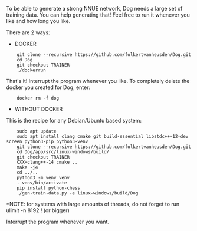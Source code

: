 To be able to generate a strong NNUE network, Dog needs a large set of training data.
You can help generating that!
Feel free to run it whenever you like and how long you like.


There are 2 ways:

* DOCKER

```
    git clone --recursive https://github.com/folkertvanheusden/Dog.git
    cd Dog
    git checkout TRAINER
    ./dockerrun
```

That's it! Interrupt the program whenever you like.
To completely delete the docker you created for Dog, enter:

```
    docker rm -f dog
```


* WITHOUT DOCKER

This is the recipe for any Debian/Ubuntu based system:

```
    sudo apt update
    sudo apt install clang cmake git build-essential libstdc++-12-dev screen python3-pip python3-venv
    git clone --recursive https://github.com/folkertvanheusden/Dog.git
    cd Dog/app/src/linux-windows/build/
    git checkout TRAINER
    CXX=clang++-14 cmake ..
    make -j4
    cd ../..
    python3 -m venv venv
    . venv/bin/activate
    pip install python-chess
    ./gen-train-data.py -e linux-windows/build/Dog
```

*NOTE: for systems with large amounts of threads, do not forget to run ulimit -n 8192 ! (or bigger)

Interrupt the program whenever you want.
